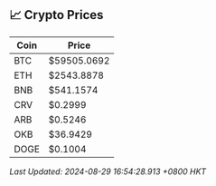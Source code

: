 ## 📈 Crypto Prices

| Coin | Price |
| ---- | ----- |
| BTC | $59505.0692 |
| ETH | $2543.8878 |
| BNB | $541.1574 |
| CRV | $0.2999 |
| ARB | $0.5246 |
| OKB | $36.9429 |
| DOGE | $0.1004 |

_Last Updated: 2024-08-29 16:54:28.913 +0800 HKT_